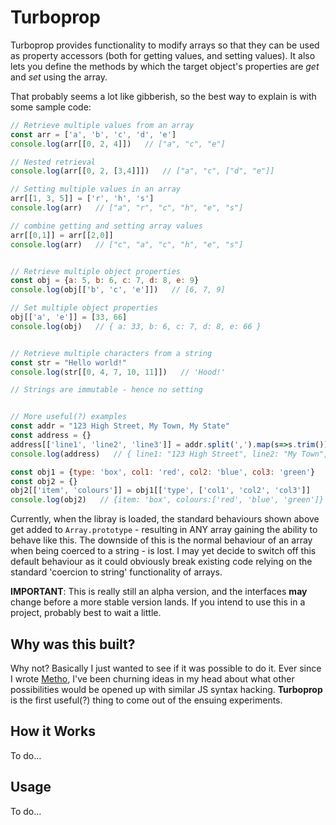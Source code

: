 # Turboprop

Turboprop provides functionality to modify arrays so that they can be used as property accessors (both for getting values, and setting values). It also lets you define the methods by which the target object's properties are *get* and *set* using the array.

That probably seems a lot like gibberish, so the best way to explain is with some sample code:
```js
// Retrieve multiple values from an array
const arr = ['a', 'b', 'c', 'd', 'e']
console.log(arr[[0, 2, 4]])   // ["a", "c", "e"]

// Nested retrieval
console.log(arr[[0, 2, [3,4]]])   // ["a", "c", ["d", "e"]]

// Setting multiple values in an array
arr[[1, 3, 5]] = ['r', 'h', 's']
console.log(arr)   // ["a", "r", "c", "h", "e", "s"]

// combine getting and setting array values
arr[[0,1]] = arr[[2,0]]
console.log(arr)   // ["c", "a", "c", "h", "e", "s"]


// Retrieve multiple object properties
const obj = {a: 5, b: 6, c: 7, d: 8, e: 9}
console.log(obj[['b', 'c', 'e']])   // [6, 7, 9]

// Set multiple object properties
obj[['a', 'e']] = [33, 66]
console.log(obj)   // { a: 33, b: 6, c: 7, d: 8, e: 66 }


// Retrieve multiple characters from a string
const str = "Hello world!"
console.log(str[[0, 4, 7, 10, 11]])   // 'Hood!'

// Strings are immutable - hence no setting


// More useful(?) examples
const addr = "123 High Street, My Town, My State"
const address = {}
address[['line1', 'line2', 'line3']] = addr.split(',').map(s=>s.trim())
console.log(address)   // { line1: "123 High Street", line2: "My Town", line3: "My State" }

const obj1 = {type: 'box', col1: 'red', col2: 'blue', col3: 'green'}
const obj2 = {}
obj2[['item', 'colours']] = obj1[['type', ['col1', 'col2', 'col3']]
console.log(obj2)   // {item: 'box', colours:['red', 'blue', 'green']}

```

Currently, when the libray is loaded, the standard behaviours shown above get added to `Array.prototype` - resulting in ANY array gaining the ability to behave like this. The downside of this is the normal behaviour of an array when being coerced to a string - is lost. I may yet decide to switch off this default behaviour as it could obviously break existing code relying on the standard 'coercion to string' functionality of arrays.



**IMPORTANT**: This is really still an alpha version, and the interfaces **may** change before a more stable version lands. If you intend to use this in a project, probably best to wait a little.



## Why was this built?

Why not? Basically I just wanted to see if it was possible to do it. Ever since I wrote [Metho](https://github.com/jonrandy/metho), I've been churning ideas in my head about what other possibilities would be opened up with similar JS syntax hacking. **Turboprop** is the first useful(?) thing to come out of the ensuing experiments.



## How it Works

To do...



## Usage

To do...

